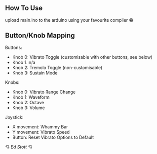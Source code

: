 ## How To Use

upload main.ino to the arduino using your favourite compiler 😁

## Button/Knob Mapping

Buttons:
- Knob 0: Vibrato Toggle (customisable with other buttons, see below)
- Knob 1: n/a
- Knob 2: Tremolo Toggle (non-customisable)
- Knob 3: Sustain Mode

Knobs:
- Knob 0: Vibrato Range Change
- Knob 1: Waveform
- Knob 2: Octave
- Knob 3: Volume

Joystick:
- X movement: Whammy Bar
- Y movement: Vibrato Speed
- Button: Reset Vibrato Options to Default


💘 *Ed Stott* 💘
